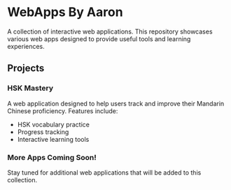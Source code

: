# WebApps By Aaron

A collection of interactive web applications. This repository showcases various web apps designed to provide useful tools and learning experiences.

## Projects

### HSK Mastery
A web application designed to help users track and improve their Mandarin Chinese proficiency. Features include:
- HSK vocabulary practice
- Progress tracking
- Interactive learning tools

### More Apps Coming Soon!
Stay tuned for additional web applications that will be added to this collection.